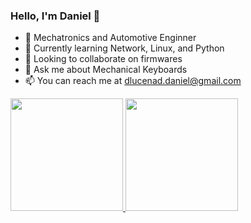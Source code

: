 ### Hello, I'm Daniel 👋

<!--
**dlucenad/dlucenad** is a ✨ _special_ ✨ repository because its `README.md` (this file) appears on your GitHub profile.

Here are some ideas to get you started:
-->
- 🔭 Mechatronics and Automotive Enginner
- 🌱 Currently learning Network, Linux, and Python
- 👯 Looking to collaborate on firmwares 
- 💬 Ask me about Mechanical Keyboards
- 📫 You can reach me at dlucenad.daniel@gmail.com

 <div>
  <a href="https://github.com/dlucenad">
  <img height="180em" src="https://github-readme-stats.vercel.app/api?username=dlucenad&show_icons=true&theme=dark&include_all_commits=true&count_private=true"/>
  <img height="180em" src="[![Top Langs](https://github-readme-stats.vercel.app/api/top-langs/?username=dlucenad&layout=compact)](https://github.com/anuraghazra/github-readme-stats)"/>
   
</div>

<!--
- 👯 I’m looking to collaborate on ...
- 🤔 I’m looking for help with ...
- ⚡ Fun fact: ...
- 😄 Pronouns: he/him

<img height="180em" src="https://github-readme-stats.vercel.app/api/top-langs/?username=dlucenad&layout=compact&langs_count=7&theme=dark"/>

-->
